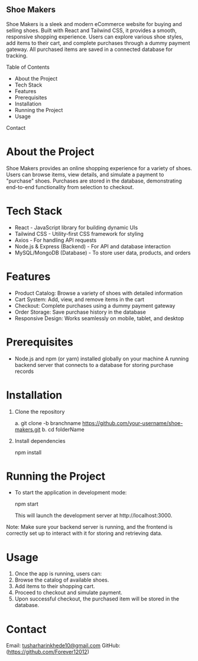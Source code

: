 ## Shoe Makers
Shoe Makers is a sleek and modern eCommerce website for buying and selling shoes. Built with React and Tailwind CSS, it provides a smooth, responsive shopping experience. Users can explore various shoe styles, add items to their cart, and complete purchases through a dummy payment gateway. All purchased items are saved in a connected database for tracking.

Table of Contents
 - About the Project
 - Tech Stack
 - Features
 - Prerequisites
 - Installation
 - Running the Project
 - Usage

Contact

# About the Project
Shoe Makers provides an online shopping experience for a variety of shoes. Users can browse items, view details, and simulate a payment to "purchase" shoes. Purchases are stored in the database, demonstrating end-to-end functionality from selection to checkout.

# Tech Stack
 - React - JavaScript library for building dynamic UIs
 - Tailwind CSS - Utility-first CSS framework for styling
 - Axios - For handling API requests
 - Node.js & Express (Backend) - For API and database interaction
 - MySQL/MongoDB (Database) - To store user data, products, and orders

# Features

 - Product Catalog: Browse a variety of shoes with detailed information
 - Cart System: Add, view, and remove items in the cart
 - Checkout: Complete purchases using a dummy payment gateway
 - Order Storage: Save purchase history in the database
 - Responsive Design: Works seamlessly on mobile, tablet, and desktop

# Prerequisites
 - Node.js and npm (or yarn) installed globally on your machine
   A running backend server that connects to a database for storing purchase records

# Installation

 1. Clone the repository

    a. git clone -b branchname https://github.com/your-username/shoe-makers.git
    b. cd folderName

  2. Install dependencies

     npm install

# Running the Project
  - To start the application in development mode:

    npm start


    This will launch the development server at http://localhost:3000.

Note: Make sure your backend server is running, and the frontend is correctly set up to interact with it for storing and retrieving data.

# Usage

1. Once the app is running, users can:
2. Browse the catalog of available shoes.
3. Add items to their shopping cart.
4. Proceed to checkout and simulate payment.
5. Upon successful checkout, the purchased item will be stored in the database.

# Contact
Email:  tusharharinkhede10@gmail.com
GitHub: (https://github.com/Forever12012)
